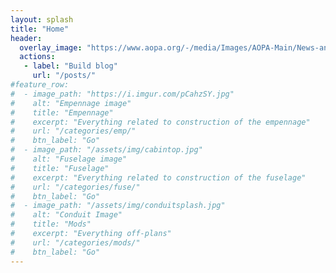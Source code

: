 ```yaml
---
layout: splash
title: "Home"
header:
  overlay_image: "https://www.aopa.org/-/media/Images/AOPA-Main/News-and-Media/2019/July/0709_Sweeps_RV_10.jpg"
  actions:
   - label: "Build blog"
     url: "/posts/"
#feature_row:
#  - image_path: "https://i.imgur.com/pCahzSY.jpg"
#    alt: "Empennage image"
#    title: "Empennage"
#    excerpt: "Everything related to construction of the empennage"
#    url: "/categories/emp/"
#    btn_label: "Go"
#  - image_path: "/assets/img/cabintop.jpg"
#    alt: "Fuselage image"
#    title: "Fuselage"
#    excerpt: "Everything related to construction of the fuselage"
#    url: "/categories/fuse/"
#    btn_label: "Go"
#  - image_path: "/assets/img/conduitsplash.jpg"
#    alt: "Conduit Image"
#    title: "Mods"
#    excerpt: "Everything off-plans"
#    url: "/categories/mods/"
#    btn_label: "Go"
---
```


<!-- Pulls from _data links -->
